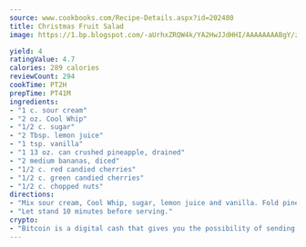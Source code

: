 ```yaml
---
source: www.cookbooks.com/Recipe-Details.aspx?id=202480
title: Christmas Fruit Salad
image: https://1.bp.blogspot.com/-aUrhxZRQW4k/YA2HwJJdHHI/AAAAAAAABgY/z2R8OXCxqDoBQtRn-q-fHG8g9_G4G1HBwCLcBGAsYHQ/s320/13.png

yield: 4
ratingValue: 4.7
calories: 289 calories
reviewCount: 294
cookTime: PT2H
prepTime: PT41M
ingredients:
- "1 c. sour cream"
- "2 oz. Cool Whip"
- "1/2 c. sugar"
- "2 Tbsp. lemon juice"
- "1 tsp. vanilla"
- "1 13 oz. can crushed pineapple, drained"
- "2 medium bananas, diced"
- "1/2 c. red candied cherries"
- "1/2 c. green candied cherries"
- "1/2 c. chopped nuts"
directions:
- "Mix sour cream, Cool Whip, sugar, lemon juice and vanilla. Fold pineapple, bananas, cherries and nuts into Cool Whip mixture. Pour into 4 1/2-cup ring mold. Freeze."
- "Let stand 10 minutes before serving."
crypto:
- "Bitcoin is a digital cash that gives you the possibility of sending money all over the world, instantly and without a fee."
---
```

